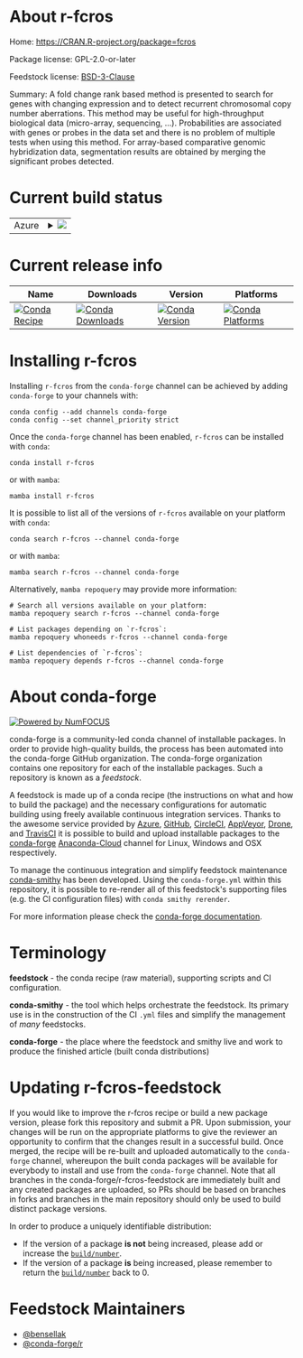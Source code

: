 About r-fcros
=============

Home: https://CRAN.R-project.org/package=fcros

Package license: GPL-2.0-or-later

Feedstock license: [BSD-3-Clause](https://github.com/conda-forge/r-fcros-feedstock/blob/main/LICENSE.txt)

Summary: A fold change rank based method is presented to search for genes with changing expression and to detect recurrent chromosomal copy number aberrations. This  method may be useful for high-throughput biological data (micro-array, sequencing, ...). Probabilities are associated with genes or probes in the data set and there is no problem of multiple tests when using this method. For array-based comparative genomic hybridization data, segmentation results are obtained by merging the significant probes detected.

Current build status
====================


<table>
    
  <tr>
    <td>Azure</td>
    <td>
      <details>
        <summary>
          <a href="https://dev.azure.com/conda-forge/feedstock-builds/_build/latest?definitionId=4746&branchName=main">
            <img src="https://dev.azure.com/conda-forge/feedstock-builds/_apis/build/status/r-fcros-feedstock?branchName=main">
          </a>
        </summary>
        <table>
          <thead><tr><th>Variant</th><th>Status</th></tr></thead>
          <tbody><tr>
              <td>linux_64_r_base4.1</td>
              <td>
                <a href="https://dev.azure.com/conda-forge/feedstock-builds/_build/latest?definitionId=4746&branchName=main">
                  <img src="https://dev.azure.com/conda-forge/feedstock-builds/_apis/build/status/r-fcros-feedstock?branchName=main&jobName=linux&configuration=linux_64_r_base4.1" alt="variant">
                </a>
              </td>
            </tr><tr>
              <td>linux_64_r_base4.2</td>
              <td>
                <a href="https://dev.azure.com/conda-forge/feedstock-builds/_build/latest?definitionId=4746&branchName=main">
                  <img src="https://dev.azure.com/conda-forge/feedstock-builds/_apis/build/status/r-fcros-feedstock?branchName=main&jobName=linux&configuration=linux_64_r_base4.2" alt="variant">
                </a>
              </td>
            </tr><tr>
              <td>osx_64_r_base4.1</td>
              <td>
                <a href="https://dev.azure.com/conda-forge/feedstock-builds/_build/latest?definitionId=4746&branchName=main">
                  <img src="https://dev.azure.com/conda-forge/feedstock-builds/_apis/build/status/r-fcros-feedstock?branchName=main&jobName=osx&configuration=osx_64_r_base4.1" alt="variant">
                </a>
              </td>
            </tr><tr>
              <td>osx_64_r_base4.2</td>
              <td>
                <a href="https://dev.azure.com/conda-forge/feedstock-builds/_build/latest?definitionId=4746&branchName=main">
                  <img src="https://dev.azure.com/conda-forge/feedstock-builds/_apis/build/status/r-fcros-feedstock?branchName=main&jobName=osx&configuration=osx_64_r_base4.2" alt="variant">
                </a>
              </td>
            </tr><tr>
              <td>win_64</td>
              <td>
                <a href="https://dev.azure.com/conda-forge/feedstock-builds/_build/latest?definitionId=4746&branchName=main">
                  <img src="https://dev.azure.com/conda-forge/feedstock-builds/_apis/build/status/r-fcros-feedstock?branchName=main&jobName=win&configuration=win_64_" alt="variant">
                </a>
              </td>
            </tr>
          </tbody>
        </table>
      </details>
    </td>
  </tr>
</table>

Current release info
====================

| Name | Downloads | Version | Platforms |
| --- | --- | --- | --- |
| [![Conda Recipe](https://img.shields.io/badge/recipe-r--fcros-green.svg)](https://anaconda.org/conda-forge/r-fcros) | [![Conda Downloads](https://img.shields.io/conda/dn/conda-forge/r-fcros.svg)](https://anaconda.org/conda-forge/r-fcros) | [![Conda Version](https://img.shields.io/conda/vn/conda-forge/r-fcros.svg)](https://anaconda.org/conda-forge/r-fcros) | [![Conda Platforms](https://img.shields.io/conda/pn/conda-forge/r-fcros.svg)](https://anaconda.org/conda-forge/r-fcros) |

Installing r-fcros
==================

Installing `r-fcros` from the `conda-forge` channel can be achieved by adding `conda-forge` to your channels with:

```
conda config --add channels conda-forge
conda config --set channel_priority strict
```

Once the `conda-forge` channel has been enabled, `r-fcros` can be installed with `conda`:

```
conda install r-fcros
```

or with `mamba`:

```
mamba install r-fcros
```

It is possible to list all of the versions of `r-fcros` available on your platform with `conda`:

```
conda search r-fcros --channel conda-forge
```

or with `mamba`:

```
mamba search r-fcros --channel conda-forge
```

Alternatively, `mamba repoquery` may provide more information:

```
# Search all versions available on your platform:
mamba repoquery search r-fcros --channel conda-forge

# List packages depending on `r-fcros`:
mamba repoquery whoneeds r-fcros --channel conda-forge

# List dependencies of `r-fcros`:
mamba repoquery depends r-fcros --channel conda-forge
```


About conda-forge
=================

[![Powered by
NumFOCUS](https://img.shields.io/badge/powered%20by-NumFOCUS-orange.svg?style=flat&colorA=E1523D&colorB=007D8A)](https://numfocus.org)

conda-forge is a community-led conda channel of installable packages.
In order to provide high-quality builds, the process has been automated into the
conda-forge GitHub organization. The conda-forge organization contains one repository
for each of the installable packages. Such a repository is known as a *feedstock*.

A feedstock is made up of a conda recipe (the instructions on what and how to build
the package) and the necessary configurations for automatic building using freely
available continuous integration services. Thanks to the awesome service provided by
[Azure](https://azure.microsoft.com/en-us/services/devops/), [GitHub](https://github.com/),
[CircleCI](https://circleci.com/), [AppVeyor](https://www.appveyor.com/),
[Drone](https://cloud.drone.io/welcome), and [TravisCI](https://travis-ci.com/)
it is possible to build and upload installable packages to the
[conda-forge](https://anaconda.org/conda-forge) [Anaconda-Cloud](https://anaconda.org/)
channel for Linux, Windows and OSX respectively.

To manage the continuous integration and simplify feedstock maintenance
[conda-smithy](https://github.com/conda-forge/conda-smithy) has been developed.
Using the ``conda-forge.yml`` within this repository, it is possible to re-render all of
this feedstock's supporting files (e.g. the CI configuration files) with ``conda smithy rerender``.

For more information please check the [conda-forge documentation](https://conda-forge.org/docs/).

Terminology
===========

**feedstock** - the conda recipe (raw material), supporting scripts and CI configuration.

**conda-smithy** - the tool which helps orchestrate the feedstock.
                   Its primary use is in the construction of the CI ``.yml`` files
                   and simplify the management of *many* feedstocks.

**conda-forge** - the place where the feedstock and smithy live and work to
                  produce the finished article (built conda distributions)


Updating r-fcros-feedstock
==========================

If you would like to improve the r-fcros recipe or build a new
package version, please fork this repository and submit a PR. Upon submission,
your changes will be run on the appropriate platforms to give the reviewer an
opportunity to confirm that the changes result in a successful build. Once
merged, the recipe will be re-built and uploaded automatically to the
`conda-forge` channel, whereupon the built conda packages will be available for
everybody to install and use from the `conda-forge` channel.
Note that all branches in the conda-forge/r-fcros-feedstock are
immediately built and any created packages are uploaded, so PRs should be based
on branches in forks and branches in the main repository should only be used to
build distinct package versions.

In order to produce a uniquely identifiable distribution:
 * If the version of a package **is not** being increased, please add or increase
   the [``build/number``](https://docs.conda.io/projects/conda-build/en/latest/resources/define-metadata.html#build-number-and-string).
 * If the version of a package **is** being increased, please remember to return
   the [``build/number``](https://docs.conda.io/projects/conda-build/en/latest/resources/define-metadata.html#build-number-and-string)
   back to 0.

Feedstock Maintainers
=====================

* [@bensellak](https://github.com/bensellak/)
* [@conda-forge/r](https://github.com/conda-forge/r/)

